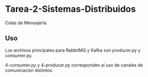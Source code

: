 # Tarea-2-Sistemas-Distribuidos

Colas de Mensajería

## Uso

Los archivos principales para RabbitMQ y Kafka son producer.py y consumer.py.

4-consumer.py y 4-producer.py corresponden al uso de canales de comunicación distintos.
